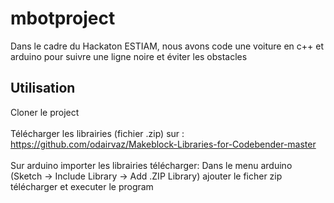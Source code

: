 # mbotproject

Dans le cadre du Hackaton ESTIAM, nous avons code une voiture en c++ et arduino pour suivre une ligne noire et éviter les obstacles

## Utilisation

Cloner le project <br/>  
Télécharger les librairies (fichier .zip) sur : https://github.com/odairvaz/Makeblock-Libraries-for-Codebender-master <br/>  
Sur arduino importer les librairies télécharger: Dans le menu arduino (Sketch -> Include Library -> Add .ZIP Library) ajouter le ficher zip télécharger et executer le program <br/>
